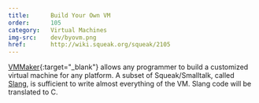 ```yaml
---
title:      Build Your Own VM
order:      105
category:   Virtual Machines
img-src:    dev/byovm.png
href:       http://wiki.squeak.org/squeak/2105
---
```

[VMMaker]{:target="_blank"} allows any programmer to build a customized virtual machine for any
platform. A subset of Squeak/Smalltalk, called [Slang], is sufficient to write
almost everything of the VM. Slang code will be translated to C.

[Slang]:    http://wiki.squeak.org/squeak/slang
[VMMaker]:  http://wiki.squeak.org/squeak/vmmaker
